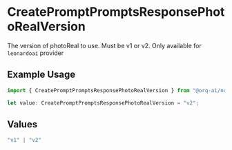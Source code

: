 # CreatePromptPromptsResponsePhotoRealVersion

The version of photoReal to use. Must be v1 or v2. Only available for `leonardoai` provider

## Example Usage

```typescript
import { CreatePromptPromptsResponsePhotoRealVersion } from "@orq-ai/node/models/operations";

let value: CreatePromptPromptsResponsePhotoRealVersion = "v2";
```

## Values

```typescript
"v1" | "v2"
```